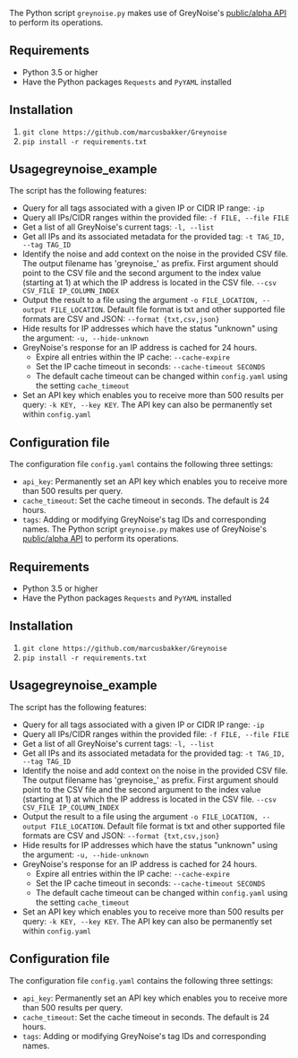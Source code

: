 The Python script `greynoise.py` makes use of GreyNoise's [public/alpha API](https://github.com/GreyNoise-Intelligence/api.greynoise.io) to perform its operations.

## Requirements
* Python 3.5 or higher
* Have the Python packages `Requests` and `PyYAML` installed

## Installation
1. `git clone https://github.com/marcusbakker/Greynoise`
2. `pip install -r requirements.txt`

## Usagegreynoise_example
The script has the following features:
* Query for all tags associated with a given IP or CIDR IP range: `-ip`
* Query all IPs/CIDR ranges within the provided file: `-f FILE, --file FILE`
* Get a list of all GreyNoise\'s current tags: `-l, --list`
* Get all IPs and its associated metadata for the provided tag: `-t TAG_ID, --tag TAG_ID`
* Identify the noise and add context on the noise in the provided CSV file. The output filename has 'greynoise_' as prefix. First argument should point to the CSV file and the second argument to the index value (starting at 1) at which the IP address is located in the CSV file. `--csv CSV_FILE IP_COLUMN_INDEX`
* Output the result to a file using the argument `-o FILE_LOCATION, --output FILE_LOCATION`. Default file format is txt and other supported file formats are CSV and JSON: `--format {txt,csv,json}`
* Hide results for IP addresses which have the status "unknown" using the argument: `-u, --hide-unknown`
* GreyNoise's response for an IP address is cached for 24 hours.
  * Expire all entries within the IP cache: `--cache-expire`
  * Set the IP cache timeout in seconds: `--cache-timeout SECONDS`
  * The default cache timeout can be changed within `config.yaml` using the setting `cache_timeout`
* Set an API key which enables you to receive more than 500 results per query: `-k KEY, --key KEY`. The API key can also be permanently set within `config.yaml`

## Configuration file
The configuration file `config.yaml` contains the following three settings:
* `api_key`: Permanently set an API key which enables you to receive more than 500 results per query.
* `cache_timeout`: Set the cache timeout in seconds. The default is 24 hours.
* `tags`: Adding or modifying GreyNoise's tag IDs and corresponding names.
The Python script `greynoise.py` makes use of GreyNoise's [public/alpha API](https://github.com/GreyNoise-Intelligence/api.greynoise.io) to perform its operations.

## Requirements
* Python 3.5 or higher
* Have the Python packages `Requests` and `PyYAML` installed

## Installation
1. `git clone https://github.com/marcusbakker/Greynoise`
2. `pip install -r requirements.txt`

## Usagegreynoise_example
The script has the following features:
* Query for all tags associated with a given IP or CIDR IP range: `-ip`
* Query all IPs/CIDR ranges within the provided file: `-f FILE, --file FILE`
* Get a list of all GreyNoise\'s current tags: `-l, --list`
* Get all IPs and its associated metadata for the provided tag: `-t TAG_ID, --tag TAG_ID`
* Identify the noise and add context on the noise in the provided CSV file. The output filename has 'greynoise_' as prefix. First argument should point to the CSV file and the second argument to the index value (starting at 1) at which the IP address is located in the CSV file. `--csv CSV_FILE IP_COLUMN_INDEX`
* Output the result to a file using the argument `-o FILE_LOCATION, --output FILE_LOCATION`. Default file format is txt and other supported file formats are CSV and JSON: `--format {txt,csv,json}`
* Hide results for IP addresses which have the status "unknown" using the argument: `-u, --hide-unknown`
* GreyNoise's response for an IP address is cached for 24 hours.
  * Expire all entries within the IP cache: `--cache-expire`
  * Set the IP cache timeout in seconds: `--cache-timeout SECONDS`
  * The default cache timeout can be changed within `config.yaml` using the setting `cache_timeout`
* Set an API key which enables you to receive more than 500 results per query: `-k KEY, --key KEY`. The API key can also be permanently set within `config.yaml`

## Configuration file
The configuration file `config.yaml` contains the following three settings:
* `api_key`: Permanently set an API key which enables you to receive more than 500 results per query.
* `cache_timeout`: Set the cache timeout in seconds. The default is 24 hours.
* `tags`: Adding or modifying GreyNoise's tag IDs and corresponding names.
